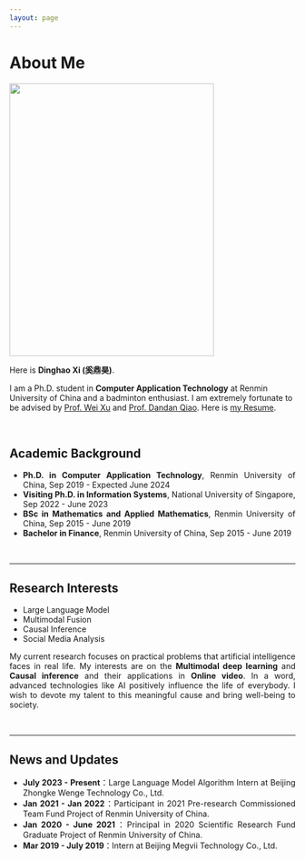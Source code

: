 ```yaml
---
layout: page
---
```


# About Me

<img src="https://dinghaoxi.github.io/Singapore.jpg" class="floatpic" width="360" height="480">

Here is **Dinghao Xi (奚鼎昊)**.

I am a Ph.D. student in **Computer Application Technology** at Renmin University of China and a badminton enthusiast. I am extremely fortunate to be advised by [Prof. Wei Xu](http://info.ruc.edu.cn/jsky/szdw/adszycx/sssds/glkxygc/168a49630e2a454083c238631b42b752.htm) and [Prof. Dandan Qiao](https://www.comp.nus.edu.sg/disa/bio/qiaodd/). Here is [my Resume](https://dinghaoxi.github.io/file/DinghaoXi_ch.pdf).

<br>

<div style="text-align: justify">

## Academic Background

- **Ph.D. in Computer Application Technology**, Renmin University of China, Sep 2019 - Expected June 2024
- **Visiting Ph.D. in Information Systems**, National University of Singapore, Sep 2022 - June 2023
- **BSc in Mathematics and Applied Mathematics**, Renmin University of China, Sep 2015 - June 2019
- **Bachelor in Finance**, Renmin University of China, Sep 2015 - June 2019

<br>

---

## Research Interests

- Large Language Model
- Multimodal Fusion
- Causal Inference
- Social Media Analysis

My current research focuses on practical problems that artificial intelligence faces in real life. My interests are on the **Multimodal deep learning** and **Causal inference** and their applications in **Online video**. In a word, advanced technologies like AI positively influence the life of everybody.  I wish to devote my talent to this meaningful cause and bring well-being to society.

<br>

---

## News and Updates

- **July 2023 - Present**：Large Language Model Algorithm Intern at Beijing Zhongke Wenge Technology Co., Ltd.
- **Jan 2021 - Jan 2022**：Participant in 2021 Pre-research Commissioned Team Fund Project of Renmin University of China.
- **Jan 2020 - June 2021**：Principal in 2020 Scientific Research Fund Graduate Project of Renmin University of China.
- **Mar 2019 - July 2019**：Intern at Beijing Megvii Technology Co., Ltd.

<br>

</div>
